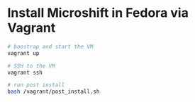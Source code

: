 # Install Microshift in Fedora via Vagrant

```bash
# boostrap and start the VM
vagrant up

# SSH to the VM
vagrant ssh

# run post install
bash /vagrant/post_install.sh
```